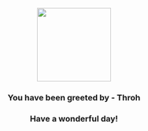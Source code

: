 <p align="center">
    <img src="https://raw.githubusercontent.com/PokeAPI/sprites/master/sprites/pokemon/538.png" width="150" height="150">
</p>
<h3 align="center">You have been greeted by - <b>Throh</b></h3>
<h3 align="center">Have a wonderful day!</h3>
